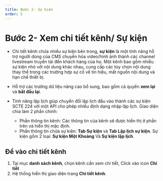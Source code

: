 ```yaml
---
title: Bước 2- Sự kiện
order: 5
---
```

# Bước 2- Xem chi tiết kênh/ Sự kiện
* Chi tiết kênh chứa nhiều sự kiện bên trong, **sự kiện** là một tính năng hỗ trợ người dùng của CMS chuyển hóa video/hình ảnh thành các channel livestream truyền tải đến khách hàng của họ. Một kênh bao gồm nhiều sự kiện nhỏ với nội dung khác nhau, cung cấp các tùy chọn nội dung thay thế trong các trường hợp sự cố về tín hiệu, mất nguồn nội dung và hạn chế thiết bị.

* Hỗ trợ các trường dữ liệu nâng cao bổ sung, bao gồm cả quyền **xem lại** và **bắt đầu lại**.

* Tính năng lập lịch giúp chuyển đổi lập lịch đầu vào thành các sự kiện SCTE 224 với một API cho phép nhiều định dạng nhập lập lịch.
Giao diện chia làm 2 phần chính:

    * Phần thông tin kênh: Các thông tin của kênh sẽ được hiển thị ở phần trên và hiển thị mặc định.
    * Phần thông tin chứa sự kiện: **Tab Sự kiện** và **Tab Lập lịch sự kiện**. Sự kiện gồm 2 loại: **Sự kiện Một Khoảng** Và **Sự kiện lập lịch**.
## Để vào chi tiết kênh
1. Tại mục **danh sách kênh**, chọn kênh cần xem chi tiết, Click vào icon **Chi tiết**
2. Hệ thống hiển thị giao diện trang **Chi tiết kênh**.


